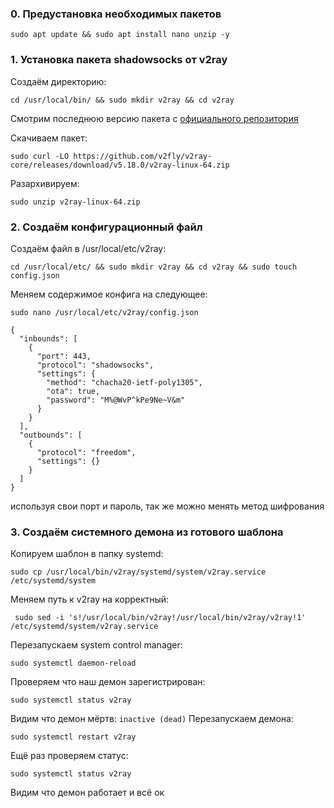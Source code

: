 ### 0. Предустановка необходимых пакетов

``sudo apt update && sudo apt install nano unzip -y``

### 1. Установка пакета shadowsocks от v2ray

Создаём директорию:

``cd /usr/local/bin/ && sudo mkdir v2ray && cd v2ray``

Смотрим последнюю версию пакета c [официального репозитория](https://github.com/v2fly/v2ray-core/releases "скачать v2ray")

Скачиваем пакет:

``sudo curl -LO https://github.com/v2fly/v2ray-core/releases/download/v5.18.0/v2ray-linux-64.zip``

Разархивируем:

``sudo unzip v2ray-linux-64.zip``

### 2. Создаём конфигурационный файл

Создаём файл в /usr/local/etc/v2ray:

``cd /usr/local/etc/ && sudo mkdir v2ray && cd v2ray && sudo touch config.json``

Меняем содержимое конфига на следующее:

``sudo nano /usr/local/etc/v2ray/config.json``

```
{
  "inbounds": [
    {
      "port": 443, 
      "protocol": "shadowsocks",
      "settings": {
        "method": "chacha20-ietf-poly1305",
        "ota": true,
        "password": "M%@WvP^kPe9Ne~V&m"
      }
    }
  ],
  "outbounds": [
    {
      "protocol": "freedom",  
      "settings": {}
    }
  ]
}

```
используя свои порт и пароль, так же можно менять метод шифрования

### 3. Создаём системного демона из готового шаблона

Копируем шаблон в папку systemd:

``sudo cp /usr/local/bin/v2ray/systemd/system/v2ray.service /etc/systemd/system``

Меняем путь к v2ray на корректный:

`` sudo sed -i 's!/usr/local/bin/v2ray!/usr/local/bin/v2ray/v2ray!1' /etc/systemd/system/v2ray.service``

Перезапускаем system control manager:

``sudo systemctl daemon-reload``

Проверяем что наш демон зарегистрирован:

``sudo systemctl status v2ray``

Видим что демон мёртв: ``inactive (dead)``
Перезапускаем демона:

``sudo systemctl restart v2ray``

Ещё раз проверяем статус:

``sudo systemctl status v2ray``

Видим что демон работает и всё ок
